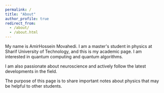 ```yaml
---
permalink: /
title: "About"
author_profile: true
redirect_from: 
  - /about/
  - /about.html
---
```


My name is AmirHossein Movahedi. I am a master's student in physics at Sharif University of Technology, and this is my academic page. I am interested in quantum computing and quantum algorithms. 

I am also passionate about neuroscience and actively follow the latest developments in the field.

The purpose of this page is to share important notes about physics that may be helpful to other students.
